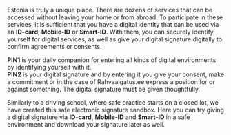 Estonia is truly a unique place. There are dozens of services that can be accessed without leaving your home or from abroad. To participate in these services, it is sufficient that you have a digital identity that can be used via an **ID-card**, **Mobile-ID** or **Smart-ID**. With them, you can securely identify yourself for digital services, as well as give your digital signature digitally to confirm agreements or consents. 

**PIN1** is your daily companion for entering all kinds of digital environments by identifying yourself with it.  
**PIN2** is your digital signature and by entering it you give your consent, make a commitment or in the case of Rahvaalgatus.ee express a position for or against something. The digital signature must be given thoughtfully.

Similarly to a driving school, where safe practice starts on a closed lot, we have created this safe electronic signature sandbox. Here you can try giving a digital signature via **ID-card**, **Mobile-ID** and **Smart-ID** in a safe environment and download your signature later as well.
